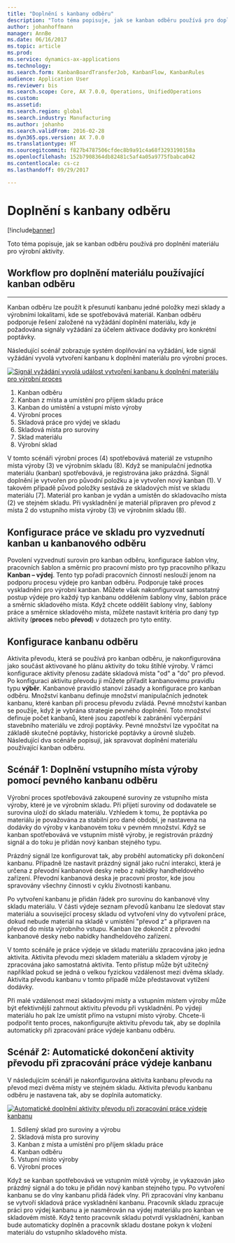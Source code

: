```yaml
---
title: "Doplnění s kanbany odběru"
description: "Toto téma popisuje, jak se kanban odběru používá pro doplnění materiálu pro výrobní aktivity."
author: johanhoffmann
manager: AnnBe
ms.date: 06/16/2017
ms.topic: article
ms.prod: 
ms.service: dynamics-ax-applications
ms.technology: 
ms.search.form: KanbanBoardTransferJob, KanbanFlow, KanbanRules
audience: Application User
ms.reviewer: bis
ms.search.scope: Core, AX 7.0.0, Operations, UnifiedOperations
ms.custom: 
ms.assetid: 
ms.search.region: global
ms.search.industry: Manufacturing
ms.author: johanho
ms.search.validFrom: 2016-02-28
ms.dyn365.ops.version: AX 7.0.0
ms.translationtype: HT
ms.sourcegitcommit: f827b4787506cfdec8b9a91c4a68f3293190158a
ms.openlocfilehash: 152b7908364db82481c5af4a05a9775fbabca042
ms.contentlocale: cs-cz
ms.lasthandoff: 09/29/2017

---
```


# <a name="replenishment-with-withdrawal-kanbans"></a>Doplnění s kanbany odběru

[!include[banner](../includes/banner.md)]


Toto téma popisuje, jak se kanban odběru používá pro doplnění materiálu pro výrobní aktivity.

## <a name="workflow-for-material-replenishment-that-uses-the-withdrawal-kanban"></a>Workflow pro doplnění materiálu používající kanban odběru
-------------------------------------------------------------------

Kanban odběru lze použít k přesunutí kanbanu jedné položky mezi sklady a výrobními lokalitami, kde se spotřebovává materiál. Kanban odběru podporuje řešení založené na vyžádání doplnění materiálu, kdy je požadována signály vyžádání za účelem aktivace dodávky pro konkrétní poptávky. 

Následující scénář zobrazuje systém doplňování na vyžádání, kde signál vyžádání vyvolá vytvoření kanbanu k doplnění materiálu pro výrobní proces. 

[![Signál vyžádání vyvolá událost vytvoření kanbanu k doplnění materiálu pro výrobní proces](./media/material-replenishment-with-withdrawal-kanban.png)](./media/material-replenishment-with-withdrawal-kanban.png)

1.  Kanban odběru
2.  Kanban z místa a umístění pro příjem skladu práce
3.  Kanban do umístění a vstupní místo výroby
4.  Výrobní proces
5.  Skladová práce pro výdej ve skladu
6.  Skladová místa pro suroviny
7.  Sklad materiálu
8.  Výrobní sklad

V tomto scénáři výrobní proces (4) spotřebovává materiál ze vstupního místa výroby (3) ve výrobním skladu (8). Když se manipulační jednotka materiálu (kanban) spotřebovává, je registrována jako prázdná. Signál doplnění je vytvořen pro původní položku a je vytvořen nový kanban (1). V takovém případě původ položky sestává ze skladových míst ve skladu materiálu [7]. Materiál pro kanban je vydán a umístěn do skladovacího místa (2) ve stejném skladu. Při vyskladnění je materiál připraven pro převod z místa 2 do vstupního místa výroby (3) ve výrobním skladu (8).

## <a name="configure-warehouse-work-for-kanban-picking-for-the-withdrawal-kanban"></a>Konfigurace práce ve skladu pro vyzvednutí kanban u kanbanového odběru

Povolení vyzvednutí surovin pro kanban odběru, konfigurace šablon vlny, pracovních šablon a směrnic pro pracovní místo pro typ pracovního příkazu **Kanban – výdej**. Tento typ pořadí pracovních činností neslouží jenom na podporu procesu výdeje pro kanban odběru. Podporuje také proces vyskladnění pro výrobní kanban. Můžete však nakonfigurovat samostatný postup výdeje pro každý typ kanbanu oddělením šablony vlny, šablon práce a směrnic skladového místa. Když chcete oddělit šablony vlny, šablony práce a směrnice skladového místa, můžete nastavit kritéria pro daný typ aktivity (**proces** nebo **převod**) v dotazech pro tyto entity.

## <a name="configure-the-withdrawal-kanban"></a>Konfigurace kanbanu odběru

Aktivita převodu, která se používá pro kanban odběru, je nakonfigurována jako součást aktivované ho plánu aktivity do toku štíhlé výroby. V rámci konfigurace aktivity přenosu zadáte skladová místa "od" a "do" pro převod. Po konfiguraci aktivitu převodu ji můžete přiřadit kanbanovému pravidlu typu **výběr**. Kanbanové pravidlo stanoví zásady a konfigurace pro kanban odběru. Množství kanbanu definuje množství manipulačních jednotek kanbanu, které kanban při procesu převodu zvládá. Pevné množství kanban se použije, když je vybrána strategie pevného doplnění. Toto množství definuje počet kanbanů, které jsou zapotřebí k zabránění vyčerpání stavebního materiálu ve zdroji poptávky. Pevné množství lze vypočítat na základě skutečné poptávky, historické poptávky a úrovně služeb. Následující dva scénáře popisují, jak spravovat doplnění materiálu používající kanban odběru.

## <a name="scenario-1-replenish-a-production-input-location-by-using-a-fixed-withdrawal-kanban"></a>Scénář 1: Doplnění vstupního místa výroby pomocí pevného kanbanu odběru

Výrobní proces spotřebovává zakoupené suroviny ze vstupního místa výroby, které je ve výrobním skladu. Při přijetí suroviny od dodavatele se surovina uloží do skladu materiálu. Vzhledem k tomu, že poptávka po materiálu je považována za stabilní pro dané období, je nastavena na dodávky do výroby v kanbanovém toku v pevném množství. Když se kanban spotřebovává ve vstupním místě výroby, je registrován prázdný signál a do toku je přidán nový kanban stejného typu. 

Prázdný signál lze konfigurovat tak, aby proběhl automaticky při dokončení kanbanu. Případně lze nastavit prázdný signál jako ruční interakci, která je určena z převodní kanbanové desky nebo z nabídky handheldového zařízení. Převodní kanbanová deska je pracovní prostor, kde jsou spravovány všechny činnosti v cyklu životnosti kanbanu. 

Po vytvoření kanbanu je přidán řádek pro surovinu do kanbanové vlny skladu materiálu. V části výdeje seznam převodů kanbanu lze sledovat stav materiálu a související procesy skladu od vytvoření vlny do vytvoření práce, dokud nebude materiál na skladě v umístění "převod z" a připraven na převod do místa výrobního vstupu. Kanban lze dokončit z převodní kanbanové desky nebo nabídky handheldového zařízení. 

V tomto scénáře je práce výdeje ve skladu materiálu zpracována jako jedna aktivita. Aktivita převodu mezi skladem materiálu a skladem výroby je zpracována jako samostatná aktivita. Tento přístup může být užitečný například pokud se jedná o velkou fyzickou vzdálenost mezi dvěma sklady. Aktivita převodu kanbanu v tomto případě může představovat vytížení dodávky. 

Při malé vzdálenost mezi skladovými místy a vstupním místem výroby může být efektivnější zahrnout aktivitu převodu při vyskladnění. Po výdeji materiálu ho pak lze umístit přímo na vstupní místo výroby. Chcete-li podpořit tento proces, nakonfigurujte aktivitu převodu tak, aby se doplnila automaticky při zpracování práce výdeje kanbanu odběru.

## <a name="scenario-2-automatically-complete-the-transfer-activity-when-kanban-picking-work-is-processed"></a>Scénář 2: Automatické dokončení aktivity převodu při zpracování práce výdeje kanbanu

V následujícím scénáři je nakonfigurována aktivita kanbanu převodu na převod mezi dvěma místy ve stejném skladu. Aktivita převodu kanbanu odběru je nastavena tak, aby se doplnila automaticky. 

[![Automatické doplnění aktivity převodu při zpracování práce výdeje kanbanu](./media/transfer-activities-when-processing-kanban-picking.png)](./media/transfer-activities-when-processing-kanban-picking.png)

1.  Sdílený sklad pro suroviny a výrobu
2.  Skladová místa pro suroviny
3.  Kanban z místa a umístění pro příjem skladu práce
4.  Kanban odběru
5.  Vstupní místo výroby
6.  Výrobní proces

Když se kanban spotřebovává ve vstupním místě výroby, je vykazován jako prázdný signál a do toku je přidán nový kanban stejného typu. Po vytvoření kanbanu se do vlny kanbanu přidá řádek vlny. Při zpracování vlny kanbanu se vytvoří skladová práce vyskladnění kanbanu. Pracovník skladu zpracuje práci pro výdej kanbanu a je nasměrován na výdej materiálu pro kanban ve skladovém místě. Když tento pracovník skladu potvrdí vyskladnění, kanban bude automaticky doplněn a pracovník skladu dostane pokyn k vložení materiálu do vstupního skladového místa.


